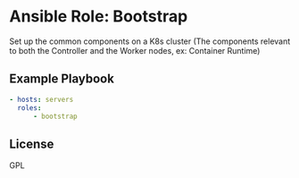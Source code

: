 Ansible Role: Bootstrap
=========

Set up the common components on a K8s cluster (The components relevant to both the Controller and the Worker nodes, ex: Container Runtime)


Example Playbook
----------------
```yml
- hosts: servers
  roles:
      - bootstrap
```

License
-------

GPL
